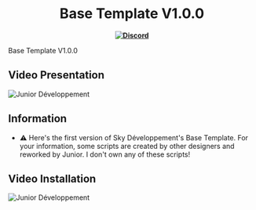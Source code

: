 <h1 align='center'>Base Template V1.0.0</h1>
<p align='center'>
  <b><a href="https://discord.gg/cCHjxuYfRY" target="_blank">
    <img src="https://img.shields.io/badge/Discord-Join%20Us-5865F2?logo=discord&style=for-the-badge" alt="Discord">
  </a></b>
</p>

Base Template V1.0.0

## Video Presentation
![Junior Développement](https://youtu.be/3HxibX_Wb5o)

## Information
- ⚠️ Here's the first version of Sky Développement's Base Template. For your information, some scripts are created by other designers and reworked by Junior. I don't own any of these scripts!

## Video Installation
![Junior Développement](https://youtu.be/3HxibX_Wb5o)